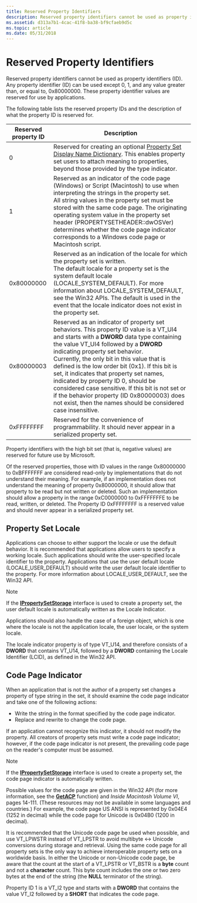 ```yaml
---
title: Reserved Property Identifiers
description: Reserved property identifiers cannot be used as property identifiers (ID). Any property identifier (ID) can be used except 0, 1, and any value greater than, or equal to, 0x80000000. These property identifier values are reserved for use by applications.
ms.assetid: d313a7b1-4cac-41f8-ba38-bf9cfaeb9d5c
ms.topic: article
ms.date: 05/31/2018
---
```


# Reserved Property Identifiers

Reserved property identifiers cannot be used as property identifiers (ID). Any property identifier (ID) can be used except 0, 1, and any value greater than, or equal to, 0x80000000. These property identifier values are reserved for use by applications.

The following table lists the reserved property IDs and the description of what the property ID is reserved for.



| Reserved property ID | Description                                                                                                                                                                                                                                                                                                                                                                                                                                                                                                                                                                                      |
|----------------------|--------------------------------------------------------------------------------------------------------------------------------------------------------------------------------------------------------------------------------------------------------------------------------------------------------------------------------------------------------------------------------------------------------------------------------------------------------------------------------------------------------------------------------------------------------------------------------------------------|
| 0                    | Reserved for creating an optional [Property Set Display Name Dictionary](property-set-display-name-dictionary.md). This enables property set users to attach meaning to properties, beyond those provided by the type indicator.                                                                                                                                                                                                                                                                                                                                                                |
| 1                    | Reserved as an indicator of the code page (Windows) or Script (Macintosh) to use when interpreting the strings in the property set.<br/> All string values in the property set must be stored with the same code page. The originating operating system value in the property set header (PROPERTYSETHEADER::dwOSVer) determines whether the code page indicator corresponds to a Windows code page or Macintosh script.<br/>                                                                                                                                                        |
| 0x80000000           | Reserved as an indication of the locale for which the property set is written.<br/> The default locale for a property set is the system default locale (LOCALE\_SYSTEM\_DEFAULT). For more information about LOCALE\_SYSTEM\_DEFAULT, see the Win32 APIs. The default is used in the event that the locale indicator does not exist in the property set.<br/>                                                                                                                                                                                                                        |
| 0x80000003           | Reserved as an indicator of property set behaviors. This property ID value is a VT\_UI4 and starts with a **DWORD** data type containing the value VT\_UI4 followed by a **DWORD** indicating property set behavior.<br/> Currently, the only bit in this value that is defined is the low order bit (0x1). If this bit is set, it indicates that property set names, indicated by property ID 0, should be considered case sensitive. If this bit is not set or if the behavior property (ID 0x80000003) does not exist, then the names should be considered case insensitive.<br/> |
| 0xFFFFFFFF           | Reserved for the convenience of programmability. It should never appear in a serialized property set.<br/>                                                                                                                                                                                                                                                                                                                                                                                                                                                                                 |



 

Property identifiers with the high bit set (that is, negative values) are reserved for future use by Microsoft.

Of the reserved properties, those with ID values in the range 0x80000000 to 0xBFFFFFFF are considered read-only by implementations that do not understand their meaning. For example, if an implementation does not understand the meaning of property 0x80000000, it should allow that property to be read but not written or deleted. Such an implementation should allow a property in the range 0xC0000000 to 0xFFFFFFFE to be read, written, or deleted. The Property ID 0xFFFFFFFF is a reserved value and should never appear in a serialized property set.

## Property Set Locale

Applications can choose to either support the locale or use the default behavior. It is recommended that applications allow users to specify a working locale. Such applications should write the user-specified locale identifier to the property. Applications that use the user default locale (LOCALE\_USER\_DEFAULT) should write the user default locale identifier to the property. For more information about LOCALE\_USER\_DEFAULT, see the Win32 API.

> [!Note]  
> If the [**IPropertySetStorage**](/windows/desktop/api/Propidl/nn-propidl-ipropertysetstorage) interface is used to create a property set, the user default locale is automatically written as the Locale Indicator.

 

Applications should also handle the case of a foreign object, which is one where the locale is not the application locale, the user locale, or the system locale.

The locale indicator property is of type VT\_U14, and therefore consists of a **DWORD** that contains VT\_U14, followed by a **DWORD** containing the Locale Identifier (LCID), as defined in the Win32 API.

## Code Page Indicator

When an application that is not the author of a property set changes a property of type string in the set, it should examine the code page indicator and take one of the following actions:

-   Write the string in the format specified by the code page indicator.
-   Replace and rewrite to change the code page.

If an application cannot recognize this indicator, it should not modify the property. All creators of property sets must write a code page indicator; however, if the code page indicator is not present, the prevailing code page on the reader's computer must be assumed.

> [!Note]  
> If the [**IPropertySetStorage**](/windows/desktop/api/Propidl/nn-propidl-ipropertysetstorage) interface is used to create a property set, the code page indicator is automatically written.

 

Possible values for the code page are given in the Win32 API (for more information, see the [**GetACP**](https://docs.microsoft.com/windows/desktop/api/winnls/nf-winnls-getacp) function) and *Inside Macintosh Volume VI*, pages 14-111. (These resources may not be available in some languages and countries.) For example, the code page US ANSI is represented by 0x04E4 (1252 in decimal) while the code page for Unicode is 0x04B0 (1200 in decimal).

It is recommended that the Unicode code page be used when possible, and use VT\_LPWSTR instead of VT\_LPSTR to avoid multibyte <-> Unicode conversions during storage and retrieval. Using the same code page for all property sets is the only way to achieve interoperable property sets on a worldwide basis. In either the Unicode or non-Unicode code page, be aware that the count at the start of a VT\_LPSTR or VT\_BSTR is a **byte** count and not a **character** count. This byte count includes the one or two zero bytes at the end of the string (the **NULL** terminator of the string).

Property ID 1 is a VT\_I2 type and starts with a **DWORD** that contains the value VT\_I2 followed by a **SHORT** that indicates the code page.

 

 





